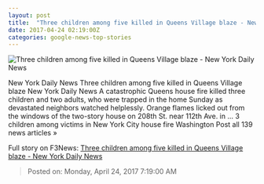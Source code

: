 ```yaml
---
layout: post
title:  "Three children among five killed in Queens Village blaze - New York Daily News"
date: 2017-04-24 02:19:00Z
categories: google-news-top-stories
---
```


![Three children among five killed in Queens Village blaze - New York Daily News](http://assets.nydailynews.com/polopoly_fs/1.3092281.1492982802!/img/httpImage/image.jpg_gen/derivatives/landscape_1200/article-fire-4-0423.jpg)

New York Daily News Three children among five killed in Queens Village blaze New York Daily News A catastrophic Queens house fire killed three children and two adults, who were trapped in the home Sunday as devastated neighbors watched helplessly. Orange flames licked out from the windows of the two-story house on 208th St. near 112th Ave. in ... 3 children among victims in New York City house fire Washington Post all 139 news articles »


Full story on F3News: [Three children among five killed in Queens Village blaze - New York Daily News](http://www.f3nws.com/n/BhNfyD)

> Posted on: Monday, April 24, 2017 7:19:00 AM
